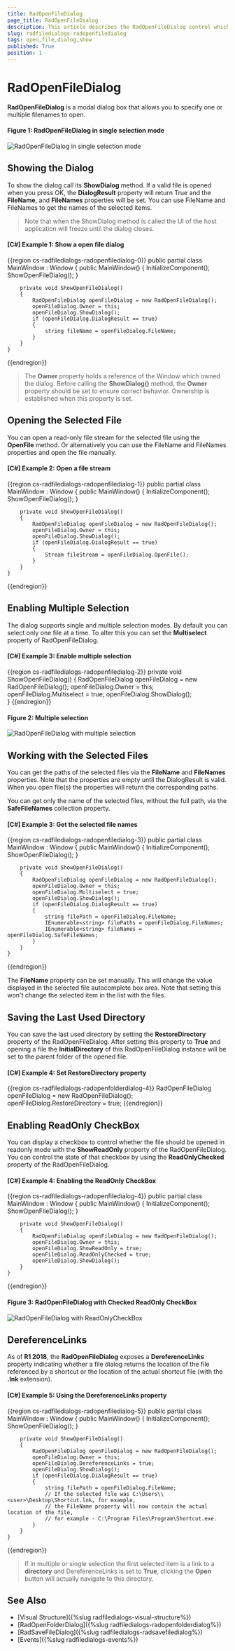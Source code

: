 ```yaml
---
title: RadOpenFileDialog
page_title: RadOpenFileDialog
description: This article describes the RadOpenFileDialog control which can be used to specify one or multiple filenames to open. 
slug: radfiledialogs-radopenfiledialog
tags: open,file,dialog,show
published: True
position: 1
---
```


# RadOpenFileDialog

__RadOpenFileDialog__ is a modal dialog box that allows you to specify one or multiple filenames to open.

#### __Figure 1: RadOpenFileDialog in single selection mode__ 

![RadOpenFileDialog in single selection mode](images/radopenfiledialog-01.png)

## Showing the Dialog

To show the dialog call its __ShowDialog__ method. If a valid file is opened when you press OK, the __DialogResult__ property will return True and the __FileName__, and __FileNames__ properties will be set. You can use FileName and FileNames to get the names of the selected items.

> Note that when the ShowDialog method is called the UI of the host application will freeze until the dialog closes.

#### __[C#] Example 1: Show a open file dialog__
{{region cs-radfiledialogs-radopenfiledialog-0}}
	public partial class MainWindow : Window
	{
		public MainWindow()
		{
			InitializeComponent();
			ShowOpenFileDialog();
		}

		private void ShowOpenFileDialog()
		{
			RadOpenFileDialog openFileDialog = new RadOpenFileDialog();
			openFileDialog.Owner = this;
			openFileDialog.ShowDialog();
			if (openFileDialog.DialogResult == true)
			{
				string fileName = openFileDialog.FileName;
			}
		}
	}
{{endregion}}

> The __Owner__ property holds a reference of the Window which owned the dialog. Before calling the __ShowDialog()__ method, the __Owner__ property should be set to ensure correct behavior. Ownership is established when this property is set.   

## Opening the Selected File

You can open a read-only file stream for the selected file using the __OpenFile__ method. Or alternatively you can use the FileName and FileNames properties and open the file manually.

#### __[C#] Example 2: Open a file stream__
{{region cs-radfiledialogs-radopenfiledialog-1}}
	public partial class MainWindow : Window
	{
		public MainWindow()
		{
			InitializeComponent();
			ShowOpenFileDialog();
		}

		private void ShowOpenFileDialog()
		{
			RadOpenFileDialog openFileDialog = new RadOpenFileDialog();
			openFileDialog.Owner = this;
			openFileDialog.ShowDialog();
			if (openFileDialog.DialogResult == true)
			{
				Stream fileStream = openFileDialog.OpenFile();
			}
		}
	}
{{endregion}}

## Enabling Multiple Selection

The dialog supports single and multiple selection modes. By default you can select only one file at a time. To alter this you can set the __Multiselect__ property of RadOpenFileDialog.

#### __[C#] Example 3: Enable multiple selection__
{{region cs-radfiledialogs-radopenfiledialog-2}}
	private void ShowOpenFileDialog()
    {
        RadOpenFileDialog openFileDialog = new RadOpenFileDialog();
        openFileDialog.Owner = this;
        openFileDialog.Multiselect = true;
        openFileDialog.ShowDialog();       
    }
{{endregion}}

#### __Figure 2: Multiple selection__ 

![RadOpenFileDialog with multiple selection](images/radopenfiledialog-02.png)

## Working with the Selected Files

You can get the paths of the selected files via the __FileName__ and __FileNames__ properties. Note that the properties are empty until the DialogResult is valid. When you open file(s) the properties will return the corresponding paths.

You can get only the name of the selected files, without the full path, via the __SafeFileNames__ collection property.

#### __[C#] Example 3: Get the selected file names__
{{region cs-radfiledialogs-radopenfiledialog-3}}
	public partial class MainWindow : Window
	{
		public MainWindow()
		{
			InitializeComponent();
			ShowOpenFileDialog();
		}

		private void ShowOpenFileDialog()
		{
			RadOpenFileDialog openFileDialog = new RadOpenFileDialog();
			openFileDialog.Owner = this;
			openFileDialog.Multiselect = true;
			openFileDialog.ShowDialog();
			if (openFileDialog.DialogResult == true)
			{
				string filePath = openFileDialog.FileName;
				IEnumerable<string> filePaths = openFileDialog.FileNames;
				IEnumerable<string> fileNames = openFileDialog.SafeFileNames;
			}
		}
	}
{{endregion}}

The __FileName__ property can be set manually. This will change the value displayed in the selected file autocomplete box area. Note that setting this won't change the selected item in the list with the files.

## Saving the Last Used Directory

You can save the last used directory by setting the __RestoreDirectory__ property of the RadOpenFileDialog. After setting this property to __True__ and opening a file the __InitialDirectory__ of this RadOpenFileDialog instance will be set to the parent folder of the opened file.

#### __[C#] Example 4: Set RestoreDirectory property__
{{region cs-radfiledialogs-radopenfolderdialog-4}}
	RadOpenFileDialog openFileDialog = new RadOpenFileDialog();
	openFileDialog.RestoreDirectory = true;
{{endregion}}

## Enabling ReadOnly CheckBox

You can display a checkbox to control whether the file should be opened in readonly mode with the __ShowReadOnly__ property of the RadOpenFileDialog. You can control the state of that checkbox by using the __ReadOnlyChecked__ property of the RadOpenFileDialog.

#### __[C#] Example 4: Enabling the ReadOnly CheckBox__
{{region cs-radfiledialogs-radopenfiledialog-4}}
	public partial class MainWindow : Window
	{
		public MainWindow()
		{
			InitializeComponent();
			ShowOpenFileDialog();
		}

		private void ShowOpenFileDialog()
		{
			RadOpenFileDialog openFileDialog = new RadOpenFileDialog();
			openFileDialog.Owner = this;
			openFileDialog.ShowReadOnly = true;
			openFileDialog.ReadOnlyChecked = true;
			openFileDialog.ShowDialog();
		}
	}
{{endregion}}

#### __Figure 3: RadOpenFileDialog with Checked ReadOnly CheckBox__ 
![RadOpenFileDialog with ReadOnlyCheckBox](images/radopenfiledialog-readonlycheckbox.png)

## DereferenceLinks

As of **R1 2018**, the **RadOpenFileDialog** exposes a **DereferenceLinks** property indicating whether a file dialog returns the location of the file referenced by a shortcut or the location of the actual shortcut file (with the **.lnk** extension).

#### __[C#] Example 5: Using the DereferenceLinks property__
{{region cs-radfiledialogs-radopenfiledialog-5}}
	public partial class MainWindow : Window
	{
		public MainWindow()
		{
			InitializeComponent();
			ShowOpenFileDialog();
		}

		private void ShowOpenFileDialog()
		{
			RadOpenFileDialog openFileDialog = new RadOpenFileDialog();
			openFileDialog.Owner = this;
			openFileDialog.DereferenceLinks = true;
			openFileDialog.ShowDialog();
			if (openFileDialog.DialogResult == true)
			{
				string filePath = openFileDialog.FileName;
				// If the selected file was C:\Users\\<user>\Desktop\Shortcut.lnk, for example,
				// the FileName property will now contain the actual location of the file,
				// for example - C:\Program Files\Program\Shortcut.exe.
			}
		}
	}
{{endregion}}

> If in multiple or single selection the first selected item is a link to a **directory** and DereferenceLinks is set to **True**, clicking the **Open** button will actually navigate to this directory.

## See Also
* [Visual Structure]({%slug radfiledialogs-visual-structure%})
* [RadOpenFolderDialog]({%slug radfiledialogs-radopenfolderdialog%})
* [RadSaveFileDialog]({%slug radfiledialogs-radsavefiledialog%})
* [Events]({%slug radfiledialogs-events%})